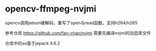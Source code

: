 # opencv-ffmpeg-nvjmi
opencv调用jetson硬解码，重写了open与read函数，支持h264/h265

参考仓库 https://github.com/fan-chao/nvjmi
需要先编译nvjmi的动态库文件

仓库中的so基于jepack 4.6.2
